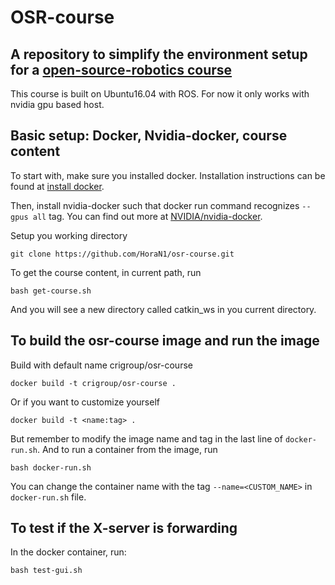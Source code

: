 # OSR-course
## A repository to simplify the environment setup for a [open-source-robotics course](http://www.osrobotics.org/osr/)  

This course is built on Ubuntu16.04 with ROS. For now it only works with nvidia gpu based host.

## Basic setup: Docker, Nvidia-docker, course content

To start with, make sure you installed docker. Installation instructions can be found at [install docker](https://docs.docker.com/engine/install/). 

Then, install nvidia-docker such that docker run command recognizes ```--gpus all``` tag. You can find out more at [NVIDIA/nvidia-docker](https://github.com/NVIDIA/nvidia-docker).

Setup you working directory
```
git clone https://github.com/HoraN1/osr-course.git
```

To get the course content, in current path, run
```
bash get-course.sh
```
And you will see a new directory called catkin_ws in you current directory.

## To build the osr-course image and run the image
Build with default name crigroup/osr-course
```
docker build -t crigroup/osr-course .
```
Or if you want to customize yourself
```
docker build -t <name:tag> .
``` 
But remember to modify the image name and tag in the last line of ```docker-run.sh```. And to run a container from the image, run
```
bash docker-run.sh
```
You can change the container name with the tag ```--name=<CUSTOM_NAME>``` in ```docker-run.sh``` file.

## To test if the X-server is forwarding
In the docker container, run:
```
bash test-gui.sh
```

